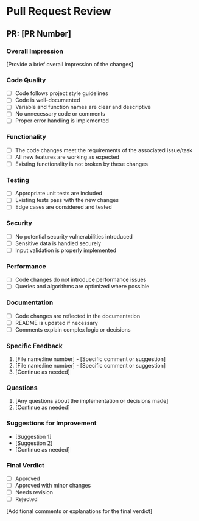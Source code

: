 # Pull Request Review

## PR: [PR Number]

### Overall Impression
[Provide a brief overall impression of the changes]

### Code Quality
- [ ] Code follows project style guidelines
- [ ] Code is well-documented
- [ ] Variable and function names are clear and descriptive
- [ ] No unnecessary code or comments
- [ ] Proper error handling is implemented

### Functionality
- [ ] The code changes meet the requirements of the associated issue/task
- [ ] All new features are working as expected
- [ ] Existing functionality is not broken by these changes

### Testing
- [ ] Appropriate unit tests are included
- [ ] Existing tests pass with the new changes
- [ ] Edge cases are considered and tested

### Security
- [ ] No potential security vulnerabilities introduced
- [ ] Sensitive data is handled securely
- [ ] Input validation is properly implemented

### Performance
- [ ] Code changes do not introduce performance issues
- [ ] Queries and algorithms are optimized where possible

### Documentation
- [ ] Code changes are reflected in the documentation
- [ ] README is updated if necessary
- [ ] Comments explain complex logic or decisions

### Specific Feedback
1. [File name:line number] - [Specific comment or suggestion]
2. [File name:line number] - [Specific comment or suggestion]
3. [Continue as needed]

### Questions
1. [Any questions about the implementation or decisions made]
2. [Continue as needed]

### Suggestions for Improvement
- [Suggestion 1]
- [Suggestion 2]
- [Continue as needed]

### Final Verdict
- [ ] Approved
- [ ] Approved with minor changes
- [ ] Needs revision
- [ ] Rejected

[Additional comments or explanations for the final verdict]
